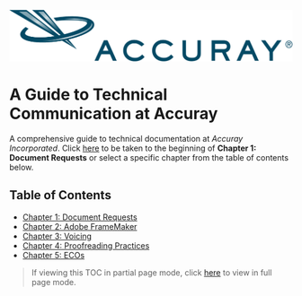 ![alt text](https://github.com/taddieken95/Accuray_Tech_Comm_Guide/blob/master/img/Accuray2017.png "Accuray Logo")

# A Guide to Technical Communication at Accuray

A comprehensive guide to technical documentation at *Accuray Incorporated*. Click [here](https://github.com/taddieken95/Accuray_Tech_Comm_Guide/blob/master/Chapter%201:%20Doc%20Requests/READme.md) to be taken to the beginning of **Chapter 1: Document Requests** or select a specific chapter from the table of contents below.

## Table of Contents

* [Chapter 1: Document Requests](https://github.com/taddieken95/Accuray_Tech_Comm_Guide/blob/master/Chapter%201:%20Doc%20Requests/READme.md)
* [Chapter 2: Adobe FrameMaker](https://github.com/taddieken95/Accuray_Tech_Comm_Guide/blob/master/Chapter%202:%20Adobe%20FrameMaker/READme.md)
* [Chapter 3: Voicing](https://github.com/taddieken95/Accuray_Tech_Comm_Guide/blob/master/Chapter%203:%20Voicing/READme.md)
* [Chapter 4: Proofreading Practices](https://github.com/taddieken95/Accuray_Tech_Comm_Guide/blob/master/Chapter%204:%20Proofreading/READme.md)
* [Chapter 5: ECOs](https://github.com/taddieken95/Accuray_Tech_Comm_Guide/blob/master/Chapter%205:%20ECOs/READme.md)

> If viewing this TOC in partial page mode, click [here](https://github.com/taddieken95/Accuray_Tech_Comm_Guide/blob/master/README.md) to view in full page mode.
